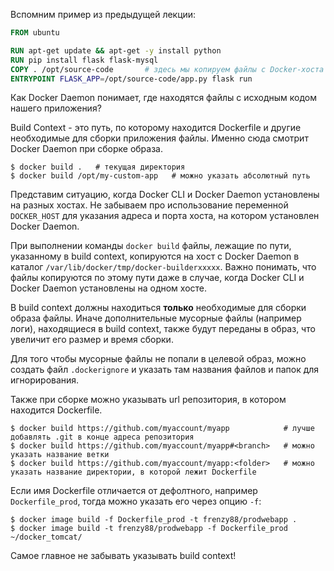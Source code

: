 Вспомним пример из предыдущей лекции:

```Dockerfile
FROM ubuntu

RUN apt-get update && apt-get -y install python
RUN pip install flask flask-mysql
COPY . /opt/source-code       # здесь мы копируем файлы с Docker-хоста в образ
ENTRYPOINT FLASK_APP=/opt/source-code/app.py flask run
```

Как Docker Daemon понимает, где находятся файлы с исходным кодом нашего приложения?

Build Context - это путь, по которому находится Dockerfile и другие необходимые для сборки приложения файлы. Именно сюда смотрит Docker Daemon при сборке образа.

```shell
$ docker build .   # текущая директория
$ docker build /opt/my-custom-app   # можно указать абсолютный путь
```

Представим ситуацию, когда Docker CLI и Docker Daemon установлены на разных хостах. Не забываем про использование переменной `DOCKER_HOST` для указания адреса и порта хоста, на котором установлен Docker Daemon.

При выполнении команды `docker build` файлы, лежащие по пути, указанному в build context, копируются на хост с Docker Daemon в каталог `/var/lib/docker/tmp/docker-builderxxxxx`. Важно понимать, что файлы копируются по этому пути даже в случае, когда Docker CLI и Docker Daemon установлены на одном хосте.

В build context должны находиться **только** необходимые для сборки образа файлы. Иначе дополнительные мусорные файлы (например логи), находящиеся в build context, также будут переданы в образ, что увеличит его размер и время сборки.

Для того чтобы мусорные файлы не попали в целевой образ, можно создать файл `.dockerignore` и указать там названия файлов и папок для игнорирования.

Также при сборке можно указывать url репозитория, в котором находится Dockerfile.

```
$ docker build https://github.com/myaccount/myapp            # лучше добавлять .git в конце адреса репозитория
$ docker build https://github.com/myaccount/myapp#<branch>   # можно указать название ветки
$ docker build https://github.com/myaccount/myapp:<folder>   # можно указать название директории, в которой лежит Dockerfile
```

Если имя Dockerfile отличается от дефолтного, например `Dockerfile_prod`, тогда можно указать его через опцию `-f`:

```shell
$ docker image build -f Dockerfile_prod -t frenzy88/prodwebapp .
$ docker image build -t frenzy88/prodwebapp -f Dockerfile_prod ~/docker_tomcat/
```

Самое главное не забывать указывать build context!